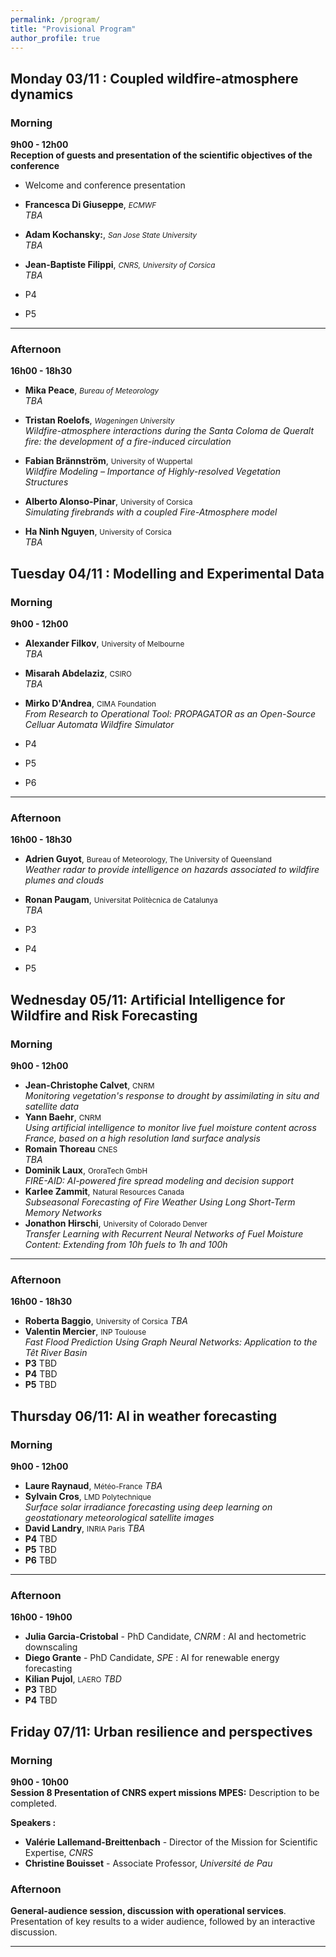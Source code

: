 ```yaml
---
permalink: /program/
title: "Provisional Program"
author_profile: true
---
```

## Monday 03/11 : Coupled wildfire-atmosphere  dynamics

### Morning
**9h00 - 12h00**  
**Reception of guests and presentation of the scientific objectives of the conference**

- Welcome and conference presentation

<!-- **Session 1 : Fire dynamics and fire-atmosphere coupling** *(Chair: ?)*  -->
<!-- This session will address the latest developments and numerical challenges in wildfire and wildfire-atmosphere coupled models.-->

- **Francesca Di Giuseppe**,  <small>*ECMWF*</small>   
    *TBA* 

- **Adam Kochansky:**,  <small> *San Jose State University*</small>  
    *TBA*

- **Jean-Baptiste Filippi**,  <small>*CNRS, University of Corsica*</small>   
    *TBA*
- P4
- P5

---
### Afternoon
**16h00 - 18h30**  
<!-- **Session 1 (Continues): Fire dynamics and fire-atmosphere coupling** *(Chair: ?)* -->
- **Mika Peace**,  <small>*Bureau of Meteorology*</small>   
  *TBA*

- **Tristan Roelofs**,  <small>*Wageningen University*</small>   
  *Wildfire-atmosphere interactions during the Santa Coloma de Queralt fire: the development of a fire-induced circulation*

- **Fabian Brännström**,  <small>University of Wuppertal</small>   
  *Wildfire Modeling – Importance of Highly-resolved Vegetation Structures* 

- **Alberto Alonso-Pinar**,  <small>University of Corsica</small>   
  *Simulating firebrands with a coupled Fire-Atmosphere model* 

- **Ha Ninh Nguyen**,  <small>University of Corsica</small>   
  *TBA* 






## Tuesday 04/11 : Modelling and Experimental Data

### Morning
**9h00 - 12h00**  
<!-- **Session 2 : Large wildfires and Extreme fire behaviour** *(Chair: ?)*   -->
<!-- This session intends to explore how current numerical models and experimental methodologies can be used to analyze large wildfires and extreme fire behaviour events (tornados, spotting, deep pyroconvection etc).-->

- **Alexander Filkov**, <small>University of Melbourne</small>     
    *TBA*

- **Misarah Abdelaziz**,  <small>CSIRO</small>     
    *TBA*

- **Mirko D'Andrea**,  <small>CIMA Foundation</small>     
    *From Research to Operational Tool: PROPAGATOR as an Open-Source Celluar Automata Wildfire Simulator*
- P4
- P5
- P6

---

### Afternoon
**16h00 - 18h30**  
<!-- **Session 3 : Analysis and validation of experimental data** *(Chair: ?)*   -->
<!-- This session will be focused on  experimental protocols and tools that can be used to verify and validate numerical models.-->

- **Adrien Guyot**, <small>Bureau of Meteorology, The University of Queensland</small>    
    *Weather radar to provide intelligence on hazards associated to wildfire plumes and clouds*

- **Ronan Paugam**,  <small>Universitat Politècnica de Catalunya</small>    
    *TBA*

- P3
- P4
- P5
## Wednesday 05/11: Artificial Intelligence for Wildfire and Risk Forecasting

### Morning
**9h00 - 12h00**  
<!--**Session 4 : AI approaches for wildfire prediction** *(Chair: ?)*  
 The session will be dedicated to discussing recent applications and innovations pathways in the prevention of wildfire risk through AI.-->

-   **Jean-Christophe Calvet**, <small>CNRM</small>    
    *Monitoring vegetation's response to drought by assimilating in situ and satellite data*
-   **Yann Baehr**, <small>CNRM</small>     
    *Using artificial intelligence to monitor live fuel moisture content across France, based on a high resolution land surface analysis*
-   **Romain Thoreau**  <small>CNES</small>   
    *TBA* 
-   **Dominik Laux**, <small>OroraTech GmbH</small>     
    *FIRE-AID: AI-powered fire spread modeling and decision support*
-   **Karlee Zammit**,  <small>Natural Resources Canada</small>   
    *Subseasonal Forecasting of Fire Weather Using Long Short-Term Memory Networks* 
-   **Jonathon Hirschi**,  <small>University of Colorado Denver</small>   
    *Transfer Learning with Recurrent Neural Networks of Fuel Moisture Content: Extending from 10h fuels to 1h and 100h*

---

### Afternoon
**16h00 - 18h30**  
<!-- **Session 5 : AI for the prevention of extreme events and resource management** *(Chair: )*  
This session will focus on recent applications of AI and research perspectives regarding the prediction of extreme weather events and improved risk prevention.-->
-   **Roberta Baggio**,  <small>University of Corsica</small>
    *TBA*
-  **Valentin Mercier**, <small>INP Toulouse</small>    
    *Fast Flood Prediction Using Graph Neural Networks: Application to the Têt River Basin*
-  **P3** TBD
-  **P4** TBD
-  **P5** TBD


## Thursday 06/11: AI in weather forecasting

### Morning
**9h00 - 12h00**  
<!--**Session 6 : AI innovations in weather Forecasting** *(Chair: ?)*  
 This session aims to provide a global perspective on the recent rise of AI methods in various aspects of weather forecasting.-->

- **Laure Raynaud**, <small>Météo-France</small>   *TBA*
- **Sylvain Cros**, <small>LMD Polytechnique</small>   
    *Surface solar irradiance forecasting using deep learning on geostationary meteorological satellite images*
- **David Landry**, <small>INRIA Paris</small>     *TBA*
-  **P4** TBD
-  **P5** TBD
-  **P6** TBD
---

### Afternoon
**16h00 - 19h00**  
<!-- **Session 7 : Weather downscaling and nowcasting** *(Chair: ?)*  
This session will explore some recent and on-going applications of AI in nowcasting and super-resolution of meteorological data. -->

- **Julia Garcia-Cristobal** - PhD Candidate, *CNRM* : AI and hectometric downscaling
- **Diego Grante** - PhD Candidate, *SPE* : AI for renewable energy forecasting
-  **Kilian Pujol**, <small>LAERO</small> 
    *TBD*
- **P3** TBD
- **P4** TBD

## Friday 07/11: Urban resilience and perspectives

### Morning 
**9h00 - 10h00**  
**Session 8 Presentation of CNRS expert missions MPES:**
Description to be completed.

**Speakers :**  
- **Valérie Lallemand-Breittenbach** - Director of the Mission for Scientific Expertise, *CNRS*
- **Christine Bouisset** -  Associate Professor, *Université de Pau*

### Afternoon   
<!-- ** Session 9 : -->
 **General-audience session, discussion with operational services**. 
Presentation of key results to a wider audience, followed by an interactive discussion.




---

